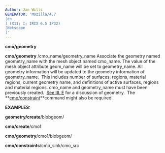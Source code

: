 ```yaml
---
Author: Jan Wills
GENERATOR: 'Mozilla/4.7 
[en
] (X11; I; IRIX 6.5 IP32) 
[Netscape
]'
---
```


 **cmo/geometry**

  **cmo/geometry** /cmo\_name/geometry\_name
  Associate the geometry named geometry\_name with the mesh object
  named cmo\_name. The value of the mesh object attribute geom\_name
  will be set to geometry\_name. All geometry information will be
  updated to the geometry information of geometry\_name.  This
  includes number of surfaces, regions, material regions, current
  geometry name, and definitions of active surfaces, regions and
  material regions. cmo\_name and geometry\_name must have been
  previously created.  [See III. E](geometries.md) for a discussion
  of geometry.  The **[cmo/constraint](cmo_constraint.md)**command
  might also be required.

 **EXAMPLES:**

  **geometry/create**/blobgeom/

  **cmo/create**/cmo1

  **cmo/geometry**/cmo1/blobgeom/

  **cmo/constraints**/cmo\_sink/cmo\_src
